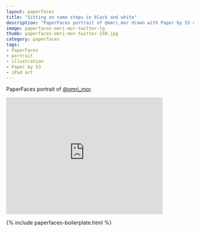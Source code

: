 ```yaml
---
layout: paperfaces
title: "Sitting on some steps in black and white"
description: "PaperFaces portrait of @omri_mor drawn with Paper by 53 on an iPad."
image: paperfaces-omri-mor-twitter-lg
thumb: paperfaces-omri-mor-twitter-150.jpg
category: paperfaces
tags: 
- PaperFaces
- portrait
- illustration
- Paper by 53
- iPad art
---
```


PaperFaces portrait of [@omri_mor](http://twitter.com/omri_mor).

<iframe width="420" height="315" src="http://www.youtube.com/embed/c2sYfotHIl0" frameborder="0"> </iframe>

{% include paperfaces-boilerplate.html %}
